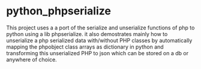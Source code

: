 # python_phpserialize
This project uses a a port of the serialize and unserialize functions of php to python using a lib phpserialize. it also demostrates mainly how to unserialize a php serialized data with/without PHP classes by automatically mapping the phpobject class arrays as dictionary in python and transforming this unserialized PHP to json which can be stored on a db or anywhere of choice. 

